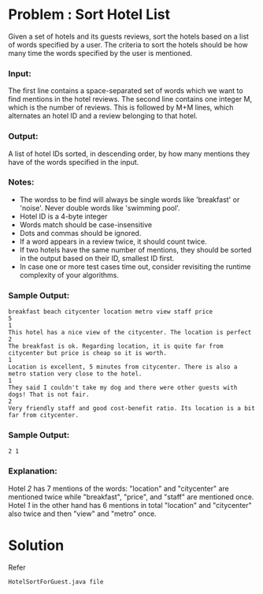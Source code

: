 # Problem : Sort Hotel List
Given a set of hotels and its guests reviews, sort the hotels based on a list of words specified by a user. The criteria to sort the hotels should be how many time the words specified by the user is mentioned.

### Input:
The first line contains a space-separated set of words which we want to find mentions in the hotel reviews.
The second line contains one integer M, which is the number of reviews.
This is followed by M+M lines, which alternates an hotel ID and a review belonging to that hotel.

### Output:
A list of hotel IDs sorted, in descending order, by how many mentions they have of the words specified in the input.

### Notes:
* The wordss to be find will always be single words like 'breakfast' or 'noise'. Never double words like 'swimming pool'.
* Hotel ID is a 4-byte integer
* Words match should be case-insensitive
* Dots and commas should be ignored.
* If a word appears in a review twice, it should count twice.
* If two hotels have the same number of mentions, they should be sorted in the output based on their ID, smallest ID first.
* In case one or more test cases time out, consider revisiting the runtime complexity of your algorithms.

### Sample Output:
```
breakfast beach citycenter location metro view staff price
5
1
This hotel has a nice view of the citycenter. The location is perfect
2
The breakfast is ok. Regarding location, it is quite far from citycenter but price is cheap so it is worth.
1
Location is excellent, 5 minutes from citycenter. There is also a metro station very close to the hotel.
1
They said I couldn't take my dog and there were other guests with dogs! That is not fair.
2
Very friendly staff and good cost-benefit ratio. Its location is a bit far from citycenter.
```

### Sample Output:
```
2 1
```

### Explanation:
Hotel *2* has 7 mentions of the words: "location" and "citycenter" are mentioned twice while "breakfast", "price", and "staff" are mentioned once. Hotel *1* in the other hand has 6 mentions in total "location" and "citycenter" also twice and then "view" and "metro" once.

# Solution
Refer 
```
HotelSortForGuest.java file
```